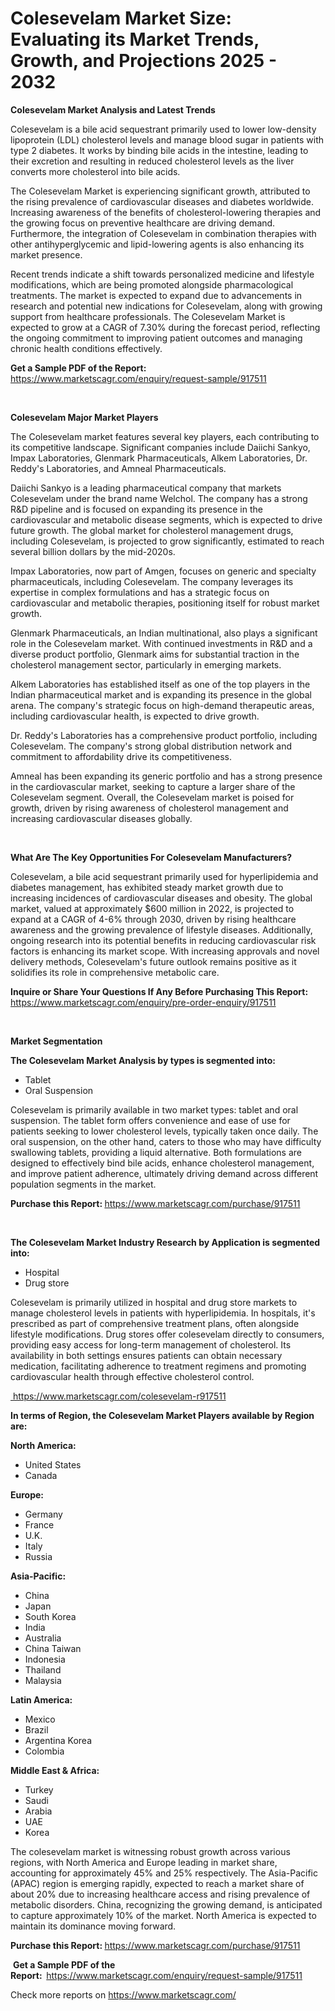 <p><h1>Colesevelam Market Size: Evaluating its Market Trends, Growth, and Projections 2025 - 2032</h1></p><p><strong>Colesevelam Market Analysis and Latest Trends</strong></p>
<p><p>Colesevelam is a bile acid sequestrant primarily used to lower low-density lipoprotein (LDL) cholesterol levels and manage blood sugar in patients with type 2 diabetes. It works by binding bile acids in the intestine, leading to their excretion and resulting in reduced cholesterol levels as the liver converts more cholesterol into bile acids.</p><p>The Colesevelam Market is experiencing significant growth, attributed to the rising prevalence of cardiovascular diseases and diabetes worldwide. Increasing awareness of the benefits of cholesterol-lowering therapies and the growing focus on preventive healthcare are driving demand. Furthermore, the integration of Colesevelam in combination therapies with other antihyperglycemic and lipid-lowering agents is also enhancing its market presence.</p><p>Recent trends indicate a shift towards personalized medicine and lifestyle modifications, which are being promoted alongside pharmacological treatments. The market is expected to expand due to advancements in research and potential new indications for Colesevelam, along with growing support from healthcare professionals. The Colesevelam Market is expected to grow at a CAGR of 7.30% during the forecast period, reflecting the ongoing commitment to improving patient outcomes and managing chronic health conditions effectively.</p></p>
<p><strong>Get a Sample PDF of the Report:&nbsp;</strong> <a href="https://www.marketscagr.com/enquiry/request-sample/917511?utm_campaign=3099&utm_medium=2&utm_source=Github&utm_content=ia&utm_term=05032025&utm_id=colesevelam">https://www.marketscagr.com/enquiry/request-sample/917511</a></p>
<p>&nbsp;</p>
<p><strong>Colesevelam Major Market Players</strong></p>
<p><p>The Colesevelam market features several key players, each contributing to its competitive landscape. Significant companies include Daiichi Sankyo, Impax Laboratories, Glenmark Pharmaceuticals, Alkem Laboratories, Dr. Reddy's Laboratories, and Amneal Pharmaceuticals.</p><p>Daiichi Sankyo is a leading pharmaceutical company that markets Colesevelam under the brand name Welchol. The company has a strong R&D pipeline and is focused on expanding its presence in the cardiovascular and metabolic disease segments, which is expected to drive future growth. The global market for cholesterol management drugs, including Colesevelam, is projected to grow significantly, estimated to reach several billion dollars by the mid-2020s.</p><p>Impax Laboratories, now part of Amgen, focuses on generic and specialty pharmaceuticals, including Colesevelam. The company leverages its expertise in complex formulations and has a strategic focus on cardiovascular and metabolic therapies, positioning itself for robust market growth.</p><p>Glenmark Pharmaceuticals, an Indian multinational, also plays a significant role in the Colesevelam market. With continued investments in R&D and a diverse product portfolio, Glenmark aims for substantial traction in the cholesterol management sector, particularly in emerging markets.</p><p>Alkem Laboratories has established itself as one of the top players in the Indian pharmaceutical market and is expanding its presence in the global arena. The company's strategic focus on high-demand therapeutic areas, including cardiovascular health, is expected to drive growth.</p><p>Dr. Reddy's Laboratories has a comprehensive product portfolio, including Colesevelam. The company's strong global distribution network and commitment to affordability drive its competitiveness.</p><p>Amneal has been expanding its generic portfolio and has a strong presence in the cardiovascular market, seeking to capture a larger share of the Colesevelam segment. Overall, the Colesevelam market is poised for growth, driven by rising awareness of cholesterol management and increasing cardiovascular diseases globally.</p></p>
<p>&nbsp;</p>
<p><strong>What Are The Key Opportunities For Colesevelam Manufacturers?</strong></p>
<p><p>Colesevelam, a bile acid sequestrant primarily used for hyperlipidemia and diabetes management, has exhibited steady market growth due to increasing incidences of cardiovascular diseases and obesity. The global market, valued at approximately $600 million in 2022, is projected to expand at a CAGR of 4-6% through 2030, driven by rising healthcare awareness and the growing prevalence of lifestyle diseases. Additionally, ongoing research into its potential benefits in reducing cardiovascular risk factors is enhancing its market scope. With increasing approvals and novel delivery methods, Colesevelam's future outlook remains positive as it solidifies its role in comprehensive metabolic care.</p></p>
<p><strong>Inquire or Share Your Questions If Any Before Purchasing This Report:</strong> <a href="https://www.marketscagr.com/enquiry/pre-order-enquiry/917511?utm_campaign=3099&utm_medium=2&utm_source=Github&utm_content=ia&utm_term=05032025&utm_id=colesevelam">https://www.marketscagr.com/enquiry/pre-order-enquiry/917511</a></p>
<p>&nbsp;</p>
<p><strong>Market Segmentation</strong></p>
<p><strong>The Colesevelam Market Analysis by types is segmented into:</strong></p>
<p><ul><li>Tablet</li><li>Oral Suspension</li></ul></p>
<p><p>Colesevelam is primarily available in two market types: tablet and oral suspension. The tablet form offers convenience and ease of use for patients seeking to lower cholesterol levels, typically taken once daily. The oral suspension, on the other hand, caters to those who may have difficulty swallowing tablets, providing a liquid alternative. Both formulations are designed to effectively bind bile acids, enhance cholesterol management, and improve patient adherence, ultimately driving demand across different population segments in the market.</p></p>
<p><strong>Purchase this Report:&nbsp;</strong><a href="https://www.marketscagr.com/purchase/917511?utm_campaign=3099&utm_medium=2&utm_source=Github&utm_content=ia&utm_term=05032025&utm_id=colesevelam">https://www.marketscagr.com/purchase/917511</a></p>
<p>&nbsp;</p>
<p><strong>The Colesevelam Market Industry Research by Application is segmented into:</strong></p>
<p><ul><li>Hospital</li><li>Drug store</li></ul></p>
<p><p>Colesevelam is primarily utilized in hospital and drug store markets to manage cholesterol levels in patients with hyperlipidemia. In hospitals, it's prescribed as part of comprehensive treatment plans, often alongside lifestyle modifications. Drug stores offer colesevelam directly to consumers, providing easy access for long-term management of cholesterol. Its availability in both settings ensures patients can obtain necessary medication, facilitating adherence to treatment regimens and promoting cardiovascular health through effective cholesterol control.</p></p>
<p><a href="https://www.marketscagr.com/colesevelam-r917511?utm_campaign=3099&utm_medium=2&utm_source=Github&utm_content=ia&utm_term=05032025&utm_id=colesevelam">&nbsp;https://www.marketscagr.com/colesevelam-r917511</a></p>
<p><strong>In terms of Region, the Colesevelam Market Players available by Region are:</strong></p>
<p>
    <p> <strong> North America: </strong>
        <ul>
            <li>United States</li>
            <li>Canada</li>
        </ul>
        </p> 
    <p> <strong> Europe: </strong>
        <ul>
            <li>Germany</li>
            <li>France</li>
            <li>U.K.</li>
            <li>Italy</li>
            <li>Russia</li>
        </ul>
        </p> 
    <p> <strong> Asia-Pacific: </strong>
        <ul>
            <li>China</li>
            <li>Japan</li>
            <li>South Korea</li>
            <li>India</li>
            <li>Australia</li>
            <li>China Taiwan</li>
            <li>Indonesia</li>
            <li>Thailand</li>
            <li>Malaysia</li>
        </ul>
        </p> 
    <p> <strong> Latin America: </strong>
        <ul>
            <li>Mexico</li>
            <li>Brazil</li>
            <li>Argentina Korea</li>
            <li>Colombia</li>
        </ul>
        </p> 
    <p> <strong> Middle East & Africa: </strong>
        <ul>
            <li>Turkey</li>
            <li>Saudi</li>
            <li>Arabia</li>
            <li>UAE</li>
            <li>Korea</li>
        </ul>
    </p>
    </p>
<p><p>The colesevelam market is witnessing robust growth across various regions, with North America and Europe leading in market share, accounting for approximately 45% and 25% respectively. The Asia-Pacific (APAC) region is emerging rapidly, expected to reach a market share of about 20% due to increasing healthcare access and rising prevalence of metabolic disorders. China, recognizing the growing demand, is anticipated to capture approximately 10% of the market. North America is expected to maintain its dominance moving forward.</p></p>
<p><strong>Purchase this Report: </strong><a href="https://www.marketscagr.com/purchase/917511?utm_campaign=3099&utm_medium=2&utm_source=Github&utm_content=ia&utm_term=05032025&utm_id=colesevelam">https://www.marketscagr.com/purchase/917511</a></p>
<p>&nbsp;<strong>Get a Sample PDF of the Report:&nbsp;&nbsp;</strong><a href="https://www.marketscagr.com/enquiry/request-sample/917511?utm_campaign=3099&utm_medium=2&utm_source=Github&utm_content=ia&utm_term=05032025&utm_id=colesevelam">https://www.marketscagr.com/enquiry/request-sample/917511</a></p>
<p><strong></strong></p>
<p>Check more reports on <a href="https://www.marketscagr.com/?utm_campaign=3099&utm_medium=2&utm_source=Github&utm_content=ia&utm_term=05032025&utm_id=colesevelam">https://www.marketscagr.com/</a></p>
